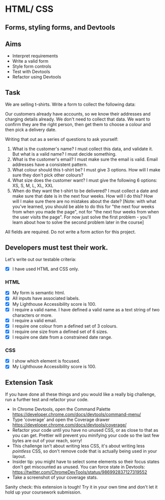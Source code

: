 # HTML/ CSS

## Forms, styling forms, and Devtools

## Aims

- Interpret requirements
- Write a valid form
- Style form controls
- Test with Devtools
- Refactor using Devtools

## Task

We are selling t-shirts. Write a form to collect the following data:

Our customers already have accounts, so we know their addresses and charging details already. We don't need to collect that data. We want to confirm they are the right person, then get them to choose a colour and then pick a delivery date.

Writing that out as a series of questions to ask yourself:

1. What is the customer's name? I must collect this data, and validate it. But what is a valid name? I must decide something.
2. What is the customer's email? I must make sure the email is valid. Email addresses have a consistent pattern.
3. What colour should this t-shirt be? I must give 3 options. How will I make sure they don't pick other colours?
4. What size does the customer want? I must give the following 6 options: XS, S, M, L, XL, XXL
5. When do they want the t-shirt to be delivered? I must collect a date and make sure that date is in the next four weeks. How will I do this? How will I make sure there are no mistakes about the date? [Note: with what you've learned, you should be able to do this for "the next four weeks from when you made the page", not for "the next four weeks from when the user visits the page". For now just solve the first problem - you'll learn about how to solve the second problem later in the course]

All fields are required.
Do not write a form action for this project.

## Developers must test their work.

Let's write out our testable criteria:

- [x] I have used HTML and CSS only.

### HTML

- [x] My form is semantic html.
- [x] All inputs have associated labels.
- [x] My Lighthouse Accessibility score is 100.
- [x] I require a valid name. I have defined a valid name as a text string of two characters or more.
- [x] I require a valid email.
- [x] I require one colour from a defined set of 3 colours.
- [x] I require one size from a defined set of 6 sizes.
- [x] I require one date from a constrained date range.

### CSS

- [x] I show which element is focused.
- [x] My Lighthouse Accessibility score is 100.

## Extension Task

If you have done all these things and you would like a really big challenge, run a further test and refactor your code.

- In Chrome Devtools, open the Command Palette
  https://developer.chrome.com/docs/devtools/command-menu/
- Type 'coverage' and open the Coverage drawer
  https://developer.chrome.com/docs/devtools/coverage/
- Refactor your code until you have no unused CSS, or as close to that as you can get. Prettier will prevent you minifying your code so the last few bytes are out of your reach, sorry!
- This challenge isn't about writing less CSS, it's about writing less _pointless_ CSS, so don't remove code that is actually being used in your layout.
- Insider tip: you might have to select some elements so their focus states don't get miscounted as unused. You can force state in Devtools:
  https://twitter.com/ChromeDevTools/status/986992837127319552
- Take a screenshot of your coverage stats.

Sanity check: this extension is tough! Try it in your own time and don't let it hold up your coursework submission.
